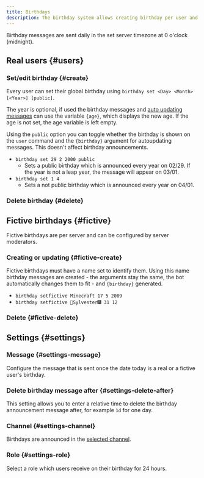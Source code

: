```yaml
---
title: Birthdays
description: The birthday system allows creating birthday per user and per server. You can also create birthday calendars and customized reminders.
---
```


Birthday messages are sent daily in the set server timezone at 0 o'clock (midnight).

## Real users {#users}

### Set/edit birthday {#create}

Every user can set their global birthday using `birthday set <Day> <Month> [<Year>] [public]`.

The year is optional, if used the birthday messages and [auto updating messages](/autoupdate) can use the variable `{age}`, which displays the new age. If the age is not set, the age variable is left empty.

Using the `public` option you can toggle whether the birthday is shown on the `user` command and the `{birthday}` argument for autoupdating messages.
This doesn't affect birthday announcements.

- `birthday set 29 2 2000 public`
	- Sets a public birthday which is announced every year on 02/29. If the year is not a leap year, the message will appear on 03/01.
- `birthday set 1 4`
	- Sets a not public birthday which is announced every year on 04/01.

### Delete birthday {#delete}

<Command slash="birthday delete"></Command>

## Fictive birthdays {#fictive}

Fictive birthdays are per server and can be configured by server moderators.

### Creating or updating {#fictive-create}

<Command slash="birthday setfictive name:Name day:Day month:Month [year:Year]" message="birthday setfictive <Name> <Day> <Month> [<Year>]"></Command>

Fictive birthdays must have a name set to identify them. Using this name birthday messages are created - the arguments stay the same, the bot automatically changes them to fit - and `{birthday}` generated.

- `birthday setfictive Minecraft 17 5 2009`
- `birthday setfictive 🎇Sylvester🎆 31 12`

### Delete {#fictive-delete}

<Command slash="birthday delete name:Name" message="birthday delete <Name>"></Command>

## Settings {#settings}

### Message {#settings-message}

Configure the message that is sent once the date today is a real or a fictive user's birthday.

### Delete birthday message after {#settings-delete-after}

This setting allows you to enter a relative time to delete the birthday announcement message after, for example `1d` for one day.

### Channel {#settings-channel}

Birthdays are announced in the [selected channel](https://tomatenkuchen.com/dashboard/settings#birthdayChannel).

### Role {#settings-role}

Select a role which users receive on their birthday for 24 hours.
